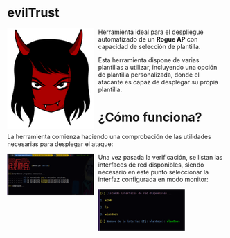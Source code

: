 # evilTrust

<p align="center">
<img src="images/evil.png"
	alt="Evil logo"
	width="200"
	style="float: left; margin-right: 10px;" />
</p>

Herramienta ideal para el despliegue automatizado de un **Rogue AP** con capacidad de selección de plantilla.

Esta herramienta dispone de varias plantillas a utilizar, incluyendo una opción de plantilla personalizada, donde el atacante es capaz de desplegar su propia plantilla.

¿Cómo funciona?
======
La herramienta comienza haciendo una comprobación de las utilidades necesarias para desplegar el ataque:

<p align="center">
<img src="images/inicio.png"
        alt="Evil logo"
        width="200"
        style="float: left; margin-right: 10px;" />
</p>

Una vez pasada la verificación, se listan las interfaces de red disponibles, siendo necesario en este punto seleccionar la interfaz configurada en modo monitor:

<p align="center">
<img src="images/interfaces.png"
        alt="Evil logo"
        width="200"
        style="float: left; margin-right: 10px;" />
</p>

